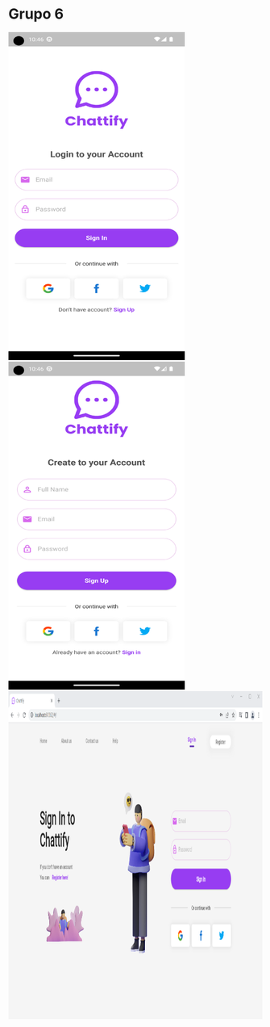 # Grupo 6
<img src="https://github.com/INGESO-2023-1/grupo_6/blob/main/Screenshots/chattify_mobile_login.png" width="350" height="650">  <img src="https://github.com/INGESO-2023-1/grupo_6/blob/main/Screenshots/chattify_mobile_register.png" width="350" height="650">
<img src="https://github.com/INGESO-2023-1/grupo_6/blob/main/Screenshots/chattify_web.png" width="900" height="650">

